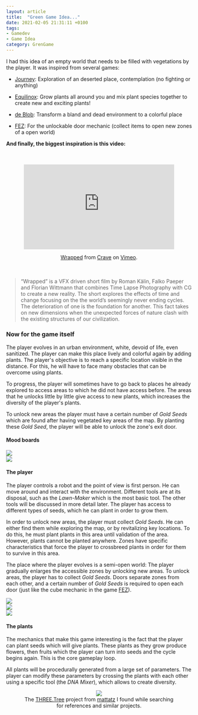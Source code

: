 ```yaml
---
layout: article
title:  "Green Game Idea..."
date: 2021-02-05 21:31:11 +0100
tags:
- Gamedev
- Game Idea
category: GrenGame
---
```


I had this idea of an empty world that needs to be filled with vegetations by the player. It was inspired from several games:

* [Journey](https://store.steampowered.com/app/638230/Journey/): Exploration of an deserted place, contemplation (no fighting or anything)

* [Equilinox](https://store.steampowered.com/app/853550/Equilinox/): Grow plants all around you and mix plant species together to create new and exciting plants!

* [de Blob](https://store.steampowered.com/app/532320/de_Blob/): Transform a bland and dead environment to a colorful place

* [FEZ](https://store.steampowered.com/app/224760/FEZ/): For the unlockable door mechanic (collect items to open new zones of a open world)

**And finally, the biggest inspiration is this video:**

<div style="text-align: center; margin: 3rem">
<iframe src="https://player.vimeo.com/video/161599224" width="100%" style="aspect-ratio: 16 / 9;" frameborder="0" allow="autoplay; fullscreen; picture-in-picture" allowfullscreen></iframe>
<p><a href="https://vimeo.com/161599224">Wrapped</a> from <a href="https://vimeo.com/cravedirectors">Crave</a> on <a href="https://vimeo.com">Vimeo</a>.</p>
</div>

> “Wrapped” is a VFX driven short film by Roman Kälin, Falko Paeper and Florian Wittmann that combines Time Lapse Photography with CG to create a new reality. The short explores the effects of time and change focusing on the the world’s seemingly never ending cycles. The deterioration of one is the foundation for another. This fact takes on new dimensions when the unexpected forces of nature clash with the existing structures of our civilization.

### Now for the game itself

The player evolves in an urban environment, white, devoid of life, even sanitized. The player can make this place lively and colorful again by adding plants. The player's objective is to reach a specific location visible in the distance. For this, he will have to face many obstacles that can be overcome using plants.

To progress, the player will sometimes have to go back to places he already explored to access areas to which he did not have access before. The areas that he unlocks little by little give access to new plants, which increases the diversity of the player's plants.

To unlock new areas the player must have a certain number of *Gold Seeds* which are found after having vegetated key areas of the map. By planting these *Gold Seed*, the player will be able to unlock the zone's exit door.

#### Mood boards

<div class="grid-container">
  <div class="grid grid--p-1">
    <div class="cell cell--12 cell--lg-6 content">
      <img src="/assets/images/Gren/moodboards/before.png" style="text-align: center"/>
    </div>
    <div class="cell cell--12 cell--lg-6 content">
      <img src="/assets/images/Gren/moodboards/after.png" style="text-align: center"/>
    </div>
  </div>
</div>

#### The player

The player controls a robot and the point of view is first person. He can move around and interact with the environment. Different tools are at its disposal, such as the *Lawn-Maker* which is the most basic tool. The other tools will be discussed in more detail later.
The player has access to different types of seeds, which he can plant in order to grow them.

In order to unlock new areas, the player must collect *Gold Seeds*. He can either find them while exploring the map, or by revitalizing key locations. To do this, he must plant plants in this area until validation of the area. However, plants cannot be planted anywhere. Zones have specific characteristics that force the player to crossbreed plants in order for them to survive in this area.

The place where the player evolves is a semi-open world: The player gradually enlarges the accessible zones by unlocking new areas. To unlock areas, the player has to collect *Gold Seeds*. Doors separate zones from each other, and a certain number of *Gold Seeds* is required to open each door (just like the cube mechanic in the game [FEZ](https://store.steampowered.com/app/224760/FEZ/)).

<div class="swiper swiper-demo my-3 swiper-demo--0" style="height: auto;">
  <div class="swiper__wrapper">
    <div class="swiper__slide"><img class="lightbox-ignore" src="/assets/images/Gren/charadesign/Page1.jpg"/></div>
    <div class="swiper__slide"><img class="lightbox-ignore" src="/assets/images/Gren/charadesign/Page2.jpg"/></div>
    <div class="swiper__slide"><img class="lightbox-ignore" src="/assets/images/Gren/charadesign/Page3.jpg"/></div>
  </div>
  <div class="swiper__button swiper__button--prev fas fa-chevron-left"></div>
  <div class="swiper__button swiper__button--next fas fa-chevron-right"></div>
</div>

#### The plants

The mechanics that make this game interesting is the fact that the player can plant seeds which will give plants. These plants as they grow produce flowers, then fruits which the player can turn into seeds and the cycle begins again. This is the core gameplay loop.

All plants will be procedurally generated from a large set of parameters. The player can modify these parameters by crossing the plants with each other using a specific tool (the *DNA Mixer*), which allows to create diversity.

<div style="text-align: center">
<figure>
    <img src='https://raw.githubusercontent.com/mattatz/THREE.Tree/master/Captures/grow.gif' style="margin: auto;"/>
    <figcaption> The
      <a href="https://github.com/mattatz/THREE.Tree">THREE.Tree</a> project from <a href="https://github.com/mattatz">mattatz</a> I found while searching for references and similar projects.
      </figcaption>
</figure>
</div>

<script>
  {%- include scripts/lib/swiper.js -%}
  var SOURCES = window.TEXT_VARIABLES.sources;
  window.Lazyload.js(SOURCES.jquery, function() {
    $('.swiper-demo--0').swiper();
  });
</script>

